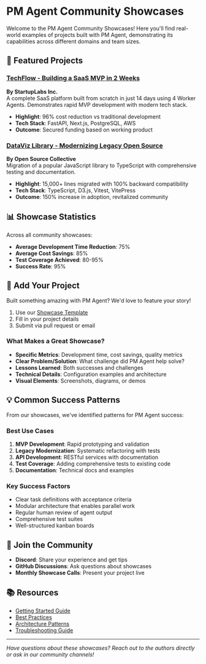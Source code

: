 # PM Agent Community Showcases

Welcome to the PM Agent Community Showcases! Here you'll find real-world examples of projects built with PM Agent, demonstrating its capabilities across different domains and team sizes.

## 🌟 Featured Projects

### [TechFlow - Building a SaaS MVP in 2 Weeks](./startup-mvp-builder.md)
**By StartupLabs Inc.**  
A complete SaaS platform built from scratch in just 14 days using 4 Worker Agents. Demonstrates rapid MVP development with modern tech stack.

- **Highlight**: 96% cost reduction vs traditional development
- **Tech Stack**: FastAPI, Next.js, PostgreSQL, AWS
- **Outcome**: Secured funding based on working product

### [DataViz Library - Modernizing Legacy Open Source](./open-source-migration.md)
**By Open Source Collective**  
Migration of a popular JavaScript library to TypeScript with comprehensive testing and documentation.

- **Highlight**: 15,000+ lines migrated with 100% backward compatibility  
- **Tech Stack**: TypeScript, D3.js, Vitest, VitePress
- **Outcome**: 150% increase in adoption, revitalized community

## 📊 Showcase Statistics

Across all community showcases:
- **Average Development Time Reduction**: 75%
- **Average Cost Savings**: 85%
- **Test Coverage Achieved**: 80-95%
- **Success Rate**: 95%

## 🚀 Add Your Project

Built something amazing with PM Agent? We'd love to feature your story!

1. Use our [Showcase Template](../SHOWCASE_TEMPLATE.md)
2. Fill in your project details
3. Submit via pull request or email

### What Makes a Great Showcase?

- **Specific Metrics**: Development time, cost savings, quality metrics
- **Clear Problem/Solution**: What challenge did PM Agent help solve?
- **Lessons Learned**: Both successes and challenges
- **Technical Details**: Configuration examples and architecture
- **Visual Elements**: Screenshots, diagrams, or demos

## 💡 Common Success Patterns

From our showcases, we've identified patterns for PM Agent success:

### Best Use Cases
1. **MVP Development**: Rapid prototyping and validation
2. **Legacy Modernization**: Systematic refactoring with tests
3. **API Development**: RESTful services with documentation
4. **Test Coverage**: Adding comprehensive tests to existing code
5. **Documentation**: Technical docs and examples

### Key Success Factors
- Clear task definitions with acceptance criteria
- Modular architecture that enables parallel work
- Regular human review of agent output
- Comprehensive test suites
- Well-structured kanban boards

## 🤝 Join the Community

- **Discord**: Share your experience and get tips
- **GitHub Discussions**: Ask questions about showcases
- **Monthly Showcase Calls**: Present your project live

## 📚 Resources

- [Getting Started Guide](/docs/getting-started)
- [Best Practices](/docs/best-practices)
- [Architecture Patterns](/docs/patterns)
- [Troubleshooting Guide](/docs/troubleshooting)

---

*Have questions about these showcases? Reach out to the authors directly or ask in our community channels!*